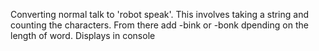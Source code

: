 Converting normal talk to 'robot speak'. 
This involves taking a string and counting the characters. 
From there add -bink or -bonk dpending on the length of word.
Displays in console
